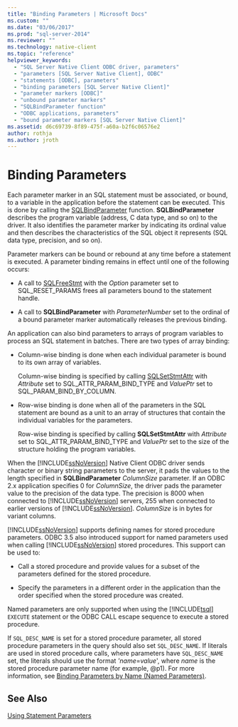 ```yaml
---
title: "Binding Parameters | Microsoft Docs"
ms.custom: ""
ms.date: "03/06/2017"
ms.prod: "sql-server-2014"
ms.reviewer: ""
ms.technology: native-client
ms.topic: "reference"
helpviewer_keywords: 
  - "SQL Server Native Client ODBC driver, parameters"
  - "parameters [SQL Server Native Client], ODBC"
  - "statements [ODBC], parameters"
  - "binding parameters [SQL Server Native Client]"
  - "parameter markers [ODBC]"
  - "unbound parameter markers"
  - "SQLBindParameter function"
  - "ODBC applications, parameters"
  - "bound parameter markers [SQL Server Native Client]"
ms.assetid: d6c69739-8f89-475f-a60a-b2f6c06576e2
author: rothja
ms.author: jroth
---
```

# Binding Parameters
  Each parameter marker in an SQL statement must be associated, or bound, to a variable in the application before the statement can be executed. This is done by calling the [SQLBindParameter](../native-client-odbc-api/sqlbindparameter.md) function. **SQLBindParameter** describes the program variable (address, C data type, and so on) to the driver. It also identifies the parameter marker by indicating its ordinal value and then describes the characteristics of the SQL object it represents (SQL data type, precision, and so on).

 Parameter markers can be bound or rebound at any time before a statement is executed. A parameter binding remains in effect until one of the following occurs:

-   A call to [SQLFreeStmt](../native-client-odbc-api/sqlfreestmt.md) with the *Option* parameter set to SQL_RESET_PARAMS frees all parameters bound to the statement handle.

-   A call to **SQLBindParameter** with *ParameterNumber* set to the ordinal of a bound parameter marker automatically releases the previous binding.

 An application can also bind parameters to arrays of program variables to process an SQL statement in batches. There are two types of array binding:

-   Column-wise binding is done when each individual parameter is bound to its own array of variables.

     Column-wise binding is specified by calling [SQLSetStmtAttr](../native-client-odbc-api/sqlsetstmtattr.md) with *Attribute* set to SQL_ATTR_PARAM_BIND_TYPE and *ValuePtr* set to SQL_PARAM_BIND_BY_COLUMN.

-   Row-wise binding is done when all of the parameters in the SQL statement are bound as a unit to an array of structures that contain the individual variables for the parameters.

     Row-wise binding is specified by calling **SQLSetStmtAttr** with *Attribute* set to SQL_ATTR_PARAM_BIND_TYPE and *ValuePtr* set to the size of the structure holding the program variables.

 When the [!INCLUDE[ssNoVersion](../../includes/ssnoversion-md.md)] Native Client ODBC driver sends character or binary string parameters to the server, it pads the values to the length specified in **SQLBindParameter** *ColumnSize* parameter. If an ODBC 2.x application specifies 0 for *ColumnSize*, the driver pads the parameter value to the precision of the data type. The precision is 8000 when connected to [!INCLUDE[ssNoVersion](../../includes/ssnoversion-md.md)] servers, 255 when connected to earlier versions of [!INCLUDE[ssNoVersion](../../includes/ssnoversion-md.md)]. *ColumnSize* is in bytes for variant columns.

 [!INCLUDE[ssNoVersion](../../includes/ssnoversion-md.md)] supports defining names for stored procedure parameters. ODBC 3.5 also introduced support for named parameters used when calling [!INCLUDE[ssNoVersion](../../includes/ssnoversion-md.md)] stored procedures. This support can be used to:

-   Call a stored procedure and provide values for a subset of the parameters defined for the stored procedure.

-   Specify the parameters in a different order in the application than the order specified when the stored procedure was created.

 Named parameters are only supported when using the [!INCLUDE[tsql](../../includes/tsql-md.md)] `EXECUTE` statement or the ODBC CALL escape sequence to execute a stored procedure.

 If `SQL_DESC_NAME` is set for a stored procedure parameter, all stored procedure parameters in the query should also set `SQL_DESC_NAME`.  If literals are used in stored procedure calls, where parameters have `SQL_DESC_NAME` set, the literals should use the format *'name*=*value*', where *name* is the stored procedure parameter name (for example, @p1). For more information, see [Binding Parameters by Name (Named Parameters)](https://go.microsoft.com/fwlink/?LinkId=167215).

## See Also
 [Using Statement Parameters](using-statement-parameters.md)


